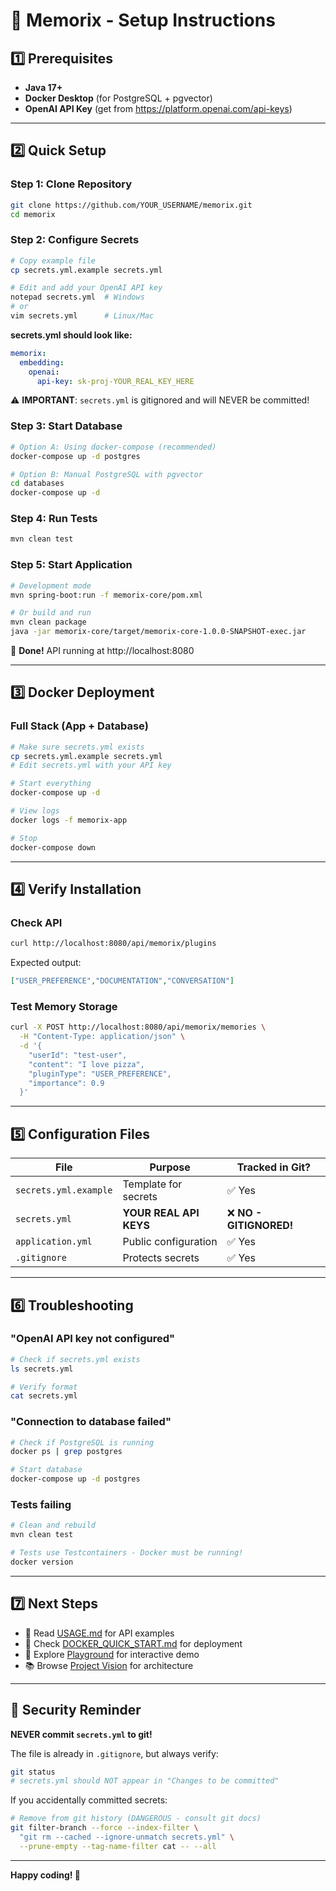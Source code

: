 # 🚀 Memorix - Setup Instructions

## 1️⃣ Prerequisites
- **Java 17+**
- **Docker Desktop** (for PostgreSQL + pgvector)
- **OpenAI API Key** (get from https://platform.openai.com/api-keys)

---

## 2️⃣ Quick Setup

### Step 1: Clone Repository
```bash
git clone https://github.com/YOUR_USERNAME/memorix.git
cd memorix
```

### Step 2: Configure Secrets
```bash
# Copy example file
cp secrets.yml.example secrets.yml

# Edit and add your OpenAI API key
notepad secrets.yml  # Windows
# or
vim secrets.yml      # Linux/Mac
```

**secrets.yml should look like:**
```yaml
memorix:
  embedding:
    openai:
      api-key: sk-proj-YOUR_REAL_KEY_HERE
```

⚠️ **IMPORTANT**: `secrets.yml` is gitignored and will NEVER be committed!

### Step 3: Start Database
```bash
# Option A: Using docker-compose (recommended)
docker-compose up -d postgres

# Option B: Manual PostgreSQL with pgvector
cd databases
docker-compose up -d
```

### Step 4: Run Tests
```bash
mvn clean test
```

### Step 5: Start Application
```bash
# Development mode
mvn spring-boot:run -f memorix-core/pom.xml

# Or build and run
mvn clean package
java -jar memorix-core/target/memorix-core-1.0.0-SNAPSHOT-exec.jar
```

🎉 **Done!** API running at http://localhost:8080

---

## 3️⃣ Docker Deployment

### Full Stack (App + Database)
```bash
# Make sure secrets.yml exists
cp secrets.yml.example secrets.yml
# Edit secrets.yml with your API key

# Start everything
docker-compose up -d

# View logs
docker logs -f memorix-app

# Stop
docker-compose down
```

---

## 4️⃣ Verify Installation

### Check API
```bash
curl http://localhost:8080/api/memorix/plugins
```

Expected output:
```json
["USER_PREFERENCE","DOCUMENTATION","CONVERSATION"]
```

### Test Memory Storage
```bash
curl -X POST http://localhost:8080/api/memorix/memories \
  -H "Content-Type: application/json" \
  -d '{
    "userId": "test-user",
    "content": "I love pizza",
    "pluginType": "USER_PREFERENCE",
    "importance": 0.9
  }'
```

---

## 5️⃣ Configuration Files

| File | Purpose | Tracked in Git? |
|------|---------|----------------|
| `secrets.yml.example` | Template for secrets | ✅ Yes |
| `secrets.yml` | **YOUR REAL API KEYS** | ❌ **NO - GITIGNORED!** |
| `application.yml` | Public configuration | ✅ Yes |
| `.gitignore` | Protects secrets | ✅ Yes |

---

## 6️⃣ Troubleshooting

### "OpenAI API key not configured"
```bash
# Check if secrets.yml exists
ls secrets.yml

# Verify format
cat secrets.yml
```

### "Connection to database failed"
```bash
# Check if PostgreSQL is running
docker ps | grep postgres

# Start database
docker-compose up -d postgres
```

### Tests failing
```bash
# Clean and rebuild
mvn clean test

# Tests use Testcontainers - Docker must be running!
docker version
```

---

## 7️⃣ Next Steps

- 📖 Read [USAGE.md](docs/guides/USAGE.md) for API examples
- 🐳 Check [DOCKER_QUICK_START.md](docs/guides/DOCKER_QUICK_START.md) for deployment
- 🧪 Explore [Playground](http://localhost:8080/playground/) for interactive demo
- 📚 Browse [Project Vision](docs/PROJECT_VISION.md) for architecture

---

## 🔐 Security Reminder

**NEVER commit `secrets.yml` to git!**

The file is already in `.gitignore`, but always verify:
```bash
git status
# secrets.yml should NOT appear in "Changes to be committed"
```

If you accidentally committed secrets:
```bash
# Remove from git history (DANGEROUS - consult git docs)
git filter-branch --force --index-filter \
  "git rm --cached --ignore-unmatch secrets.yml" \
  --prune-empty --tag-name-filter cat -- --all
```

---

**Happy coding! 🎉**

